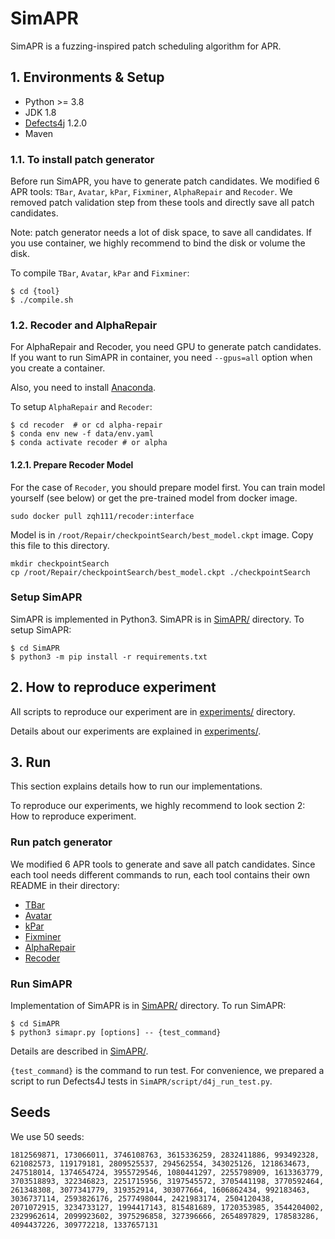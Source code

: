 # SimAPR

SimAPR is a fuzzing-inspired patch scheduling algorithm for APR.

## 1. Environments & Setup

- Python >= 3.8
- JDK 1.8
- [Defects4j](https://github.com/rjust/defects4j) 1.2.0
- Maven

### 1.1. To install patch generator
Before run SimAPR, you have to generate patch candidates. We modified 6 APR tools: ```TBar```, ```Avatar```, ```kPar```, ```Fixminer```, ```AlphaRepair``` and ```Recoder```. We removed patch validation step from these tools and directly save all patch candidates.

Note: patch generator needs a lot of disk space, to save all candidates. If you use container, we highly recommend to bind the disk or volume the disk.

To compile ```TBar```, ```Avatar```, ```kPar``` and ```Fixminer```:
```
$ cd {tool}
$ ./compile.sh
```

### 1.2. Recoder and AlphaRepair
For AlphaRepair and Recoder, you need GPU to generate patch candidates.
If you want to run SimAPR in container, you need `--gpus=all` option when you create a container.

Also, you need to install [Anaconda](https://www.anaconda.com/).

To setup ```AlphaRepair``` and ```Recoder```:
```
$ cd recoder  # or cd alpha-repair
$ conda env new -f data/env.yaml
$ conda activate recoder # or alpha
```

#### 1.2.1. Prepare Recoder Model
For the case of ```Recoder```, you should prepare model first.
You can train model yourself (see below) or get the pre-trained model from docker image.

```
sudo docker pull zqh111/recoder:interface
```

Model is in `/root/Repair/checkpointSearch/best_model.ckpt` image.
Copy this file to this directory.

```
mkdir checkpointSearch
cp /root/Repair/checkpointSearch/best_model.ckpt ./checkpointSearch
```

### Setup SimAPR
SimAPR is implemented in Python3. SimAPR is in [SimAPR/](./SimAPR/) directory. To setup SimAPR:
```
$ cd SimAPR
$ python3 -m pip install -r requirements.txt
```

## 2. How to reproduce experiment
All scripts to reproduce our experiment are in [experiments/](./experiments/) directory.

Details about our experiments are explained in [experiments/](./experiments/).

## 3. Run
This section explains details how to run our implementations.

To reproduce our experiments, we highly recommend to look section 2: How to reproduce experiment.

### Run patch generator
We modified 6 APR tools to generate and save all patch candidates.
Since each tool needs different commands to run, each tool contains their own README in their directory:
- [TBar](https://github.com/CasinoRepair/SimAPR/tree/main/TBar)
- [Avatar](https://github.com/CasinoRepair/SimAPR/tree/main/AVATAR)
- [kPar](https://github.com/CasinoRepair/SimAPR/tree/main/kPar)
- [Fixminer](https://github.com/CasinoRepair/SimAPR/tree/main/Fixminer)
- [AlphaRepair](https://github.com/CasinoRepair/SimAPR/tree/main/alpha-repair)
- [Recoder](https://github.com/CasinoRepair/SimAPR/tree/main/recoder)

### Run SimAPR
Implementation of SimAPR is in [SimAPR/](./SimAPR) directory.
To run SimAPR:
```
$ cd SimAPR
$ python3 simapr.py [options] -- {test_command}
```
Details are described in [SimAPR/](./SimAPR/README.md).

```{test_command}``` is the command to run test. For convenience, we prepared a script to run Defects4J tests in ```SimAPR/script/d4j_run_test.py```.

## Seeds
We use 50 seeds:
```
1812569871, 173066011, 3746108763, 3615336259, 2832411886, 993492328, 621082573, 119179181, 2809525537, 294562554, 343025126, 1218634673, 247518014, 1374654724, 3955729546, 1080441297, 2255798909, 1613363779, 3703518893, 322346823, 2251715956, 3197545572, 3705441198, 3770592464, 261348308, 3077341779, 319352914, 303077664, 1606862434, 992183463, 3036737114, 2593826176, 2577498044, 2421983174, 2504120438, 2071072915, 3234733127, 1994417143, 815481689, 1720353985, 3544204002, 2329962614, 2099923602, 3975296858, 327396666, 2654897829, 178583286, 4094437226, 309772218, 1337657131
```